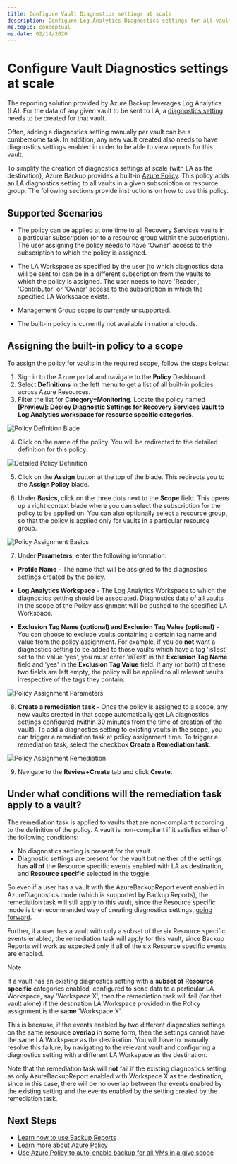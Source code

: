 ```yaml
---
title: Configure Vault Diagnostics settings at scale
description: Configure Log Analytics Diagnostics settings for all vaults in a given scope using Azure Policy
ms.topic: conceptual
ms.date: 02/14/2020
---
```

# Configure Vault Diagnostics settings at scale

The reporting solution provided by Azure Backup leverages Log Analytics (LA). For the data of any given vault to be sent to LA, a [diagnostics setting](https://docs.microsoft.com/azure/backup/backup-azure-diagnostic-events) needs to be created for that vault.

Often, adding a diagnostics setting manually per vault can be a cumbersome task. In addition, any new vault created also needs to have diagnostics settings enabled in order to be able to view reports for this vault. 

To simplify the creation of diagnostics settings at scale (with LA as the destination), Azure Backup provides a built-in [Azure Policy](https://docs.microsoft.com/azure/governance/policy/). This policy adds an LA diagnostics setting to all vaults in a given subscription or resource group. The following sections provide instructions on how to use this policy.

## Supported Scenarios

* The policy can be applied at one time to all Recovery Services vaults in a particular subscription (or to a resource group within the subscription). The user assigning the policy needs to have 'Owner' access to the subscription to which the policy is assigned.

* The LA Workspace as specified by the user (to which diagnostics data will be sent to) can be in a different subscription from the vaults to which the policy is assigned. The user needs to have 'Reader', 'Contributor' or 'Owner' access to the subscription in which the specified LA Workspace exists.

* Management Group scope is currently unsupported.

* The built-in policy is currently not available in national clouds.

## Assigning the built-in policy to a scope

To assign the policy for vaults in the required scope, follow the steps below:

1. Sign in to the Azure portal and navigate to the **Policy** Dashboard.
2. Select **Definitions** in the left menu to get a list of all built-in policies across Azure Resources.
3. Filter the list for **Category=Monitoring**. Locate the policy named **[Preview]: Deploy Diagnostic Settings for Recovery Services Vault to Log Analytics workspace for resource specific categories**.

![Policy Definition Blade](./media/backup-azure-policy-configure-diagnostics/policy-definition-blade.png)

4. Click on the name of the policy. You will be redirected to the detailed definition for this policy.

![Detailed Policy Definition](./media/backup-azure-policy-configure-diagnostics/detailed-policy-definition.png)

5. Click on the **Assign** button at the top of the blade. This redirects you to the **Assign Policy** blade.

6. Under **Basics**, click on the three dots next to the **Scope** field. This opens up a right context blade where you can select the subscription for the policy to be applied on. You can also optionally select a resource group, so that the policy is applied only for vaults in a particular resource group.

![Policy Assignment Basics](./media/backup-azure-policy-configure-diagnostics/policy-assignment-basics.png)

7. Under **Parameters**, enter the following information:

* **Profile Name** - The name that will be assigned to the diagnostics settings created by the policy.
* **Log Analytics Workspace** - The Log Analytics Workspace to which the diagnostics setting should be associated. Diagnostics data of all vaults in the scope of the Policy assignment will be pushed to the specified LA Workspace.

* **Exclusion Tag Name (optional) and Exclusion Tag Value (optional)** - You can choose to exclude vaults containing a certain tag name and value from the policy assignment. For example, if you do **not** want a diagnostics setting to be added to those vaults which have a tag 'isTest' set to the value 'yes', you must enter 'isTest' in the **Exclusion Tag Name** field and 'yes' in the **Exclusion Tag Value** field. If any (or both) of these two fields are left empty, the policy will be applied to all relevant vaults irrespective of the tags they contain.

![Policy Assignment Parameters](./media/backup-azure-policy-configure-diagnostics/policy-assignment-parameters.png)

8. **Create a remediation task** - Once the policy is assigned to a scope, any new vaults created in that scope automatically get LA diagnostics settings configured (within 30 minutes from the time of creation of the vault). To add a diagnostics setting to existing vaults in the scope, you can trigger a remediation task at policy assignment time. To trigger a remediation task, select the checkbox **Create a Remediation task**. 

![Policy Assignment Remediation](./media/backup-azure-policy-configure-diagnostics/policy-assignment-remediation.png)

9. Navigate to the **Review+Create** tab and click **Create**.

## Under what conditions will the remediation task apply to a vault?

The remediation task is applied to vaults that are non-compliant according to the definition of the policy. A vault is non-compliant if it satisfies either of the following conditions:

* No diagnostics setting is present for the vault.
* Diagnostic settings are present for the vault but neither of the settings has **all of** the Resource specific events enabled with LA as destination, and **Resource specific** selected in the toggle. 

So even if a user has a vault with the AzureBackupReport event enabled in AzureDiagnostics mode (which is supported by Backup Reports), the remediation task will still apply to this vault, since the Resource specific mode is the recommended way of creating diagnostics settings, [going forward](https://docs.microsoft.com/azure/backup/backup-azure-diagnostic-events#legacy-event).

Further, if a user has a vault with only a subset of the six Resource specific events enabled, the remediation task will apply for this vault, since Backup Reports will work as expected only if all of the six Resource specific events are enabled.

> [!NOTE]
>
> If a vault has an existing diagnostics setting with a **subset of Resource specific** categories enabled, configured to send data to a particular LA Workspace, say 'Workspace X', then the remediation task will fail (for that vault alone) if the destination LA Workspace provided in the Policy assignment is the **same** 'Workspace X'. 
>
>This is because, if the events enabled by two different diagnostics settings on the same resource **overlap** in some form, then the settings cannot have the same LA Workspace as the destination. You will have to manually resolve this failure, by navigating to the relevant vault and configuring a diagnostics setting with a different LA Workspace as the destination.
>
> Note that the remediation task will **not** fail if the existing diagnostics setting as only AzureBackupReport enabled with Workspace X as the destination, since in this case, there will be no overlap between the events enabled by the existing setting and the events enabled by the setting created by the remediation task.

## Next Steps

* [Learn how to use Backup Reports](https://docs.microsoft.com/azure/backup/configure-reports)
* [Learn more about Azure Policy](https://docs.microsoft.com/azure/governance/policy/)
* [Use Azure Policy to auto-enable backup for all VMs in a give scope](https://docs.microsoft.com/azure/backup/backup-azure-auto-enable-backup)
